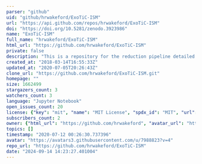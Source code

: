 ```yaml
---
parser: "github"
uid: "github/hrwakeford/ExoTiC-ISM"
url: "https://api.github.com/repos/hrwakeford/ExoTiC-ISM"
doi: "https://doi.org/10.5281/zenodo.3923986"
name: "ExoTiC-ISM"
full_name: "hrwakeford/ExoTiC-ISM"
html_url: "https://github.com/hrwakeford/ExoTiC-ISM"
private: false
description: "This is a repository for the reduction pipeline detailed in Wakeford, et al., 2016, ApJ. The method implements marginalization across a series of models to represent stochastic models for observatory and instrument systematics. This is primarily for HST WFC3, however, may be extened to STIS in the future. "
created_at: "2018-03-14T16:55:33Z"
updated_at: "2020-07-05T20:26:43Z"
clone_url: "https://github.com/hrwakeford/ExoTiC-ISM.git"
homepage: ""
size: 1662499
stargazers_count: 3
watchers_count: 3
language: "Jupyter Notebook"
open_issues_count: 20
license: {"key": "mit", "name": "MIT License", "spdx_id": "MIT", "url": "https://api.github.com/licenses/mit", "node_id": "MDc6TGljZW5zZTEz"}
subscribers_count: 2
owner: {"html_url": "https://github.com/hrwakeford", "avatar_url": "https://avatars3.githubusercontent.com/u/7988823?v=4", "login": "hrwakeford", "type": "User"}
topics: []
timestamp: "2020-07-12 00:26:30.737396"
avatar: "https://avatars3.githubusercontent.com/u/7988823?v=4"
repo_url: "https://github.com/hrwakeford/ExoTiC-ISM"
date: "2024-09-14 14:23:27.401004"
---
```


